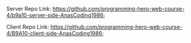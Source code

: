 Server Repo Link: https://github.com/programming-hero-web-course-4/b9a10-server-side-AnasCoding1986;

Client Repo Link: https://github.com/programming-hero-web-course-4/B9A10-client-side-AnasCoding1986;

